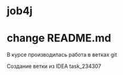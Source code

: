 # job4j
# change README.md

В курсе производилась работа в ветках git

Создание ветки из IDEA
task_234307

